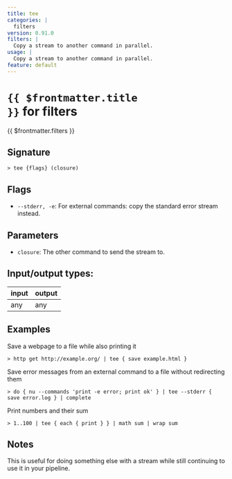 ```yaml
---
title: tee
categories: |
  filters
version: 0.91.0
filters: |
  Copy a stream to another command in parallel.
usage: |
  Copy a stream to another command in parallel.
feature: default
---
```

<!-- This file is automatically generated. Please edit the command in https://github.com/nushell/nushell instead. -->

# <code>{{ $frontmatter.title }}</code> for filters

<div class='command-title'>{{ $frontmatter.filters }}</div>

## Signature

```> tee {flags} (closure)```

## Flags

 -  `--stderr, -e`: For external commands: copy the standard error stream instead.

## Parameters

 -  `closure`: The other command to send the stream to.


## Input/output types:

| input | output |
| ----- | ------ |
| any   | any    |

## Examples

Save a webpage to a file while also printing it
```nu
> http get http://example.org/ | tee { save example.html }

```

Save error messages from an external command to a file without redirecting them
```nu
> do { nu --commands 'print -e error; print ok' } | tee --stderr { save error.log } | complete

```

Print numbers and their sum
```nu
> 1..100 | tee { each { print } } | math sum | wrap sum

```

## Notes
This is useful for doing something else with a stream while still continuing to
use it in your pipeline.